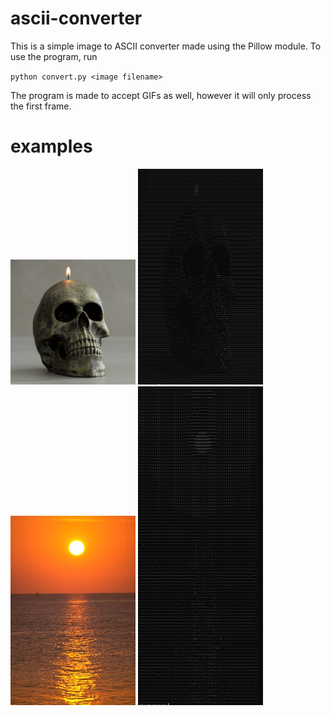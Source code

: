 # ascii-converter
This is a simple image to ASCII converter made using the Pillow module. To use the program, run

`python convert.py <image filename>`

The program is made to accept GIFs as well, however it will only process the first frame.

# examples
<img src="https://raw.githubusercontent.com/milesconrad/ascii-converter/main/images/skull.jpeg" width="200"/>

<img src="https://raw.githubusercontent.com/milesconrad/ascii-converter/main/images/skull_processed.png" width="200"/>


<img src="https://raw.githubusercontent.com/milesconrad/ascii-converter/main/images/sunset.jpeg" width="200"/>

<img src="https://raw.githubusercontent.com/milesconrad/ascii-converter/main/images/sunset_processed.png" width="200"/>
